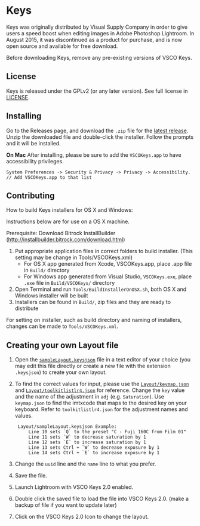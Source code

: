 # Keys

Keys was originally distributed by Visual Supply Company in order to
give users a speed boost when editing images in Adobe Photoshop Lightroom.
In August 2015, it was discontinued as a product for purchase, and is now
open source and available for free download.

Before downloading Keys, remove any pre-existing versions of VSCO Keys.

## License

Keys is released under the GPLv2 (or any later version). See full license
in [LICENSE](LICENSE).

## Installing

Go to the Releases page, and download the `.zip` file for the [latest release](https://github.com/cajames/keys/releases/latest).
Unzip the downloaded file and double-click the installer. Follow the prompts and it will be installed.

**On Mac**
After installing, please be sure to add the `VSCOKeys.app` to have accessibility privileges.
```
System Preferences -> Security & Privacy -> Privacy -> Accessibility.
// Add VSCOKeys.app to that list
```

## Contributing

How to build Keys installers for OS X and Windows:

Instructions below are for use on a OS X machine.

Prerequisite: Download Bitrock InstallBuilder
(http://installbuilder.bitrock.com/download.html)

1. Put appropriate application files in correct folders to build installer. (This setting may be change in Tools/VSCOKeys.xml)
    - For OS X app generated from Xcode, VSCOKeys.app, place .app file in `Build/` directory
    - For Windows app generated from Visual Studio, `VSCOKeys.exe`, place `.exe` file in `Build/VSCOKeys/` directory
2. Open Terminal and run `Tools/BuildInstallerOnOSX.sh`, both OS X and Windows installer will be built
3. Installers can be found in `Build/`, zip files and they are ready to distribute

For setting on installer, such as build directory and naming of installers, changes can be made to `Tools/VSCOKeys.xml`.

## Creating your own Layout file

1. Open the [`sampleLayout.keysjson`](Layout/sampleLayout.keysjson) file in a text editor of your choice (you may edit this file directly or create a new file with the extension `.keysjson`) to create your own layout.
2. To find the correct values for input, please use the [`Layout/keymap.json`](Layout/keymap.json) and [`Layout/toolkitlistlr4.json`](Layout/toolkitlistlr4.json) for reference. Change the `key` value and the name of the adjustment in `adj` (e.g. `Saturation`). Use `keymap.json` to find the imtxcode that maps to the desired key on your keyboard. Refer to `toolkitlistlr4.json` for the adjustment names and values.

        Layout/sampleLayout.keysjson Example:
            Line 10 sets `Q` to the preset "C - Fuji 160C from Film 01"
            Line 11 sets `W` to decrease saturation by 1
            Line 12 sets `E` to increase saturation by 1
            Line 13 sets Ctrl + `W` to decrease exposure by 1
            Line 14 sets Ctrl + `E` to increase exposure by 1

3. Change the `uuid` line and the `name` line to what you prefer.
4. Save the file.
5. Launch Lightroom with VSCO Keys 2.0 enabled.
6. Double click the saved file to load the file into VSCO Keys 2.0. (make a backup of file if you want to update later)
7. Click on the VSCO Keys 2.0 Icon to change the layout.
